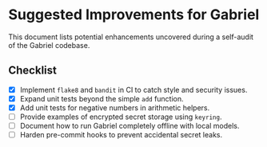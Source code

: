 # Suggested Improvements for Gabriel

This document lists potential enhancements uncovered during a self-audit of the Gabriel codebase.

## Checklist

- [x] Implement `flake8` and `bandit` in CI to catch style and security issues.
- [x] Expand unit tests beyond the simple `add` function.
- [x] Add unit tests for negative numbers in arithmetic helpers.
- [ ] Provide examples of encrypted secret storage using `keyring`.
- [ ] Document how to run Gabriel completely offline with local models.
- [ ] Harden pre-commit hooks to prevent accidental secret leaks.
